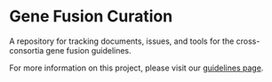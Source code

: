 # Gene Fusion Curation
A repository for tracking documents, issues, and tools for the cross-consortia gene fusion guidelines.

For more information on this project, please visit our [guidelines page](https://fusions.cancervariants.org).
